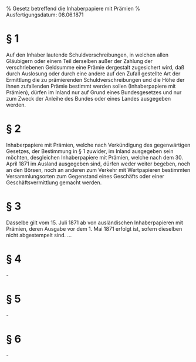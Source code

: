 % Gesetz betreffend die Inhaberpapiere mit Prämien
% Ausfertigungsdatum: 08.06.1871
 
# § 1

Auf den Inhaber lautende Schuldverschreibungen, in welchen allen Gläubigern oder einem Teil derselben außer der Zahlung der verschriebenen Geldsumme eine Prämie dergestalt zugesichert wird, daß durch Auslosung oder durch eine andere auf den Zufall gestellte Art der Ermittlung die zu prämierenden Schuldverschreibungen und die Höhe der ihnen zufallenden Prämie bestimmt werden sollen (Inhaberpapiere mit Prämien), dürfen im Inland nur auf Grund eines Bundesgesetzes und nur zum Zweck der Anleihe des Bundes oder eines Landes ausgegeben werden.

# § 2

Inhaberpapiere mit Prämien, welche nach Verkündigung des gegenwärtigen Gesetzes, der Bestimmung in § 1 zuwider, im Inland ausgegeben sein möchten, desgleichen Inhaberpapiere mit Prämien, welche nach dem 30. April 1871 im Ausland ausgegeben sind, dürfen weder weiter begeben, noch an den Börsen, noch an anderen zum Verkehr mit Wertpapieren bestimmten Versammlungsorten zum Gegenstand eines Geschäfts oder einer Geschäftsvermittlung gemacht werden.

# § 3

Dasselbe gilt vom 15. Juli 1871 ab von ausländischen Inhaberpapieren mit Prämien, deren Ausgabe vor dem 1. Mai 1871 erfolgt ist, sofern dieselben nicht abgestempelt sind. ...

# § 4

\-

# § 5

\-

# § 6

\-
